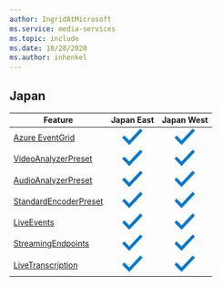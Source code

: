 ```yaml
---
author: IngridAtMicrosoft
ms.service: media-services 
ms.topic: include
ms.date: 10/28/2020
ms.author: inhenkel
---
```


<!--Feature availability in region-->
## Japan

| Feature | Japan East | Japan West |
| --- | :---: | :---: |
| [Azure EventGrid](../monitoring/reacting-to-media-services-events.md) |![Azure EventGrid Japan East general availability](../media/azure-clouds-regions/ga.svg)  |![Azure EventGrid Japan West general availability](../media/azure-clouds-regions/ga.svg) |
| [VideoAnalyzerPreset](../analyze-video-audio-files-concept.md) |![VideoAnalyzerPreset Japan East general availability](../media/azure-clouds-regions/ga.svg)  | ![VideoAnalyzerPreset Japan West general availability](../media/azure-clouds-regions/ga.svg) |
| [AudioAnalyzerPreset](../analyze-video-audio-files-concept.md) |![AudioAnalyzerPreset Japan East general availability](../media/azure-clouds-regions/ga.svg)  | ![AudioAnalyzerPreset Japan West general availability](../media/azure-clouds-regions/ga.svg) |
| [StandardEncoderPreset](../encode-concept.md) |![StandardEncoderPreset Japan East general availability](../media/azure-clouds-regions/ga.svg)  | ![StandardEncoderPreset Japan West general availability](../media/azure-clouds-regions/ga.svg) |
| [LiveEvents](../stream-live-streaming-concept.md) |![LiveEvents Japan East general availability](../media/azure-clouds-regions/ga.svg)  | ![LiveEvents Japan West general availability](../media/azure-clouds-regions/ga.svg) |
| [StreamingEndpoints](../stream-streaming-endpoint-concept.md) |![StreamingEndpoints Japan East general availability](../media/azure-clouds-regions/ga.svg) | ![StreamingEndpoints Japan West general availability](../media/azure-clouds-regions/ga.svg) |
| [LiveTranscription](../live-event-live-transcription-how-to.md) |![LiveTranscription Japan East general availability](../media/azure-clouds-regions/ga.svg) |![LiveTranscription Japan West general availability](../media/azure-clouds-regions/ga.svg) |
